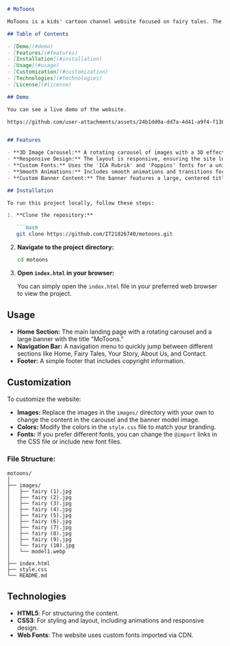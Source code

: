 

```markdown
# MoToons

MoToons is a kids' cartoon channel website focused on fairy tales. The site features an interactive, animated 3D carousel of images and an elegant header section with a large title and model image. This project is a static website built with HTML and CSS.

## Table of Contents

- [Demo](#demo)
- [Features](#features)
- [Installation](#installation)
- [Usage](#usage)
- [Customization](#customization)
- [Technologies](#technologies)
- [License](#license)

## Demo

You can see a live demo of the website.

https://github.com/user-attachments/assets/24b1dd0a-dd7a-4d41-a9f4-f1380c9a168a


## Features

- **3D Image Carousel:** A rotating carousel of images with a 3D effect, showcasing various fairy tale images.
- **Responsive Design:** The layout is responsive, ensuring the site looks good on various devices.
- **Custom Fonts:** Uses the 'ICA Rubrik' and 'Poppins' fonts for a unique and stylish appearance.
- **Smooth Animations:** Includes smooth animations and transitions for an engaging user experience.
- **Custom Banner Content:** The banner features a large, centered title with a stroked text effect and a background image model.

## Installation

To run this project locally, follow these steps:

1. **Clone the repository:**

   ```bash
   git clone https://github.com/IT21826740/motoons.git
   ```

2. **Navigate to the project directory:**

   ```bash
   cd motoons
   ```

3. **Open `index.html` in your browser:**

   You can simply open the `index.html` file in your preferred web browser to view the project.

## Usage

- **Home Section:** The main landing page with a rotating carousel and a large banner with the title "MoToons."
- **Navigation Bar:** A navigation menu to quickly jump between different sections like Home, Fairy Tales, Your Story, About Us, and Contact.
- **Footer:** A simple footer that includes copyright information.

## Customization

To customize the website:

- **Images:** Replace the images in the `images/` directory with your own to change the content in the carousel and the banner model image.
- **Colors:** Modify the colors in the `style.css` file to match your branding.
- **Fonts:** If you prefer different fonts, you can change the `@import` links in the CSS file or include new font files.

### File Structure:

```plaintext
motoons/
│
├── images/
│   ├── fairy (1).jpg
│   ├── fairy (2).jpg
│   ├── fairy (3).jpg
│   ├── fairy (4).jpg
│   ├── fairy (5).jpg
│   ├── fairy (6).jpg
│   ├── fairy (7).jpg
│   ├── fairy (8).jpg
│   ├── fairy (9).jpg
│   └── fairy (10).jpg
│   └── model1.webp
│
├── index.html
├── style.css
└── README.md
```

## Technologies

- **HTML5**: For structuring the content.
- **CSS3**: For styling and layout, including animations and responsive design.
- **Web Fonts**: The website uses custom fonts imported via CDN.
